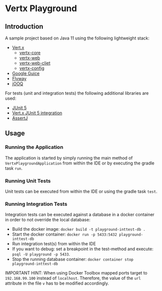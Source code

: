 # Vertx Playground

## Introduction

A sample project based on Java 11 using the following lightweight stack:
- [Vert.x](https://vertx.io/docs)
  - [vertx-core](https://vertx.io/docs/vertx-core/java/)
  - [vertx-web](https://vertx.io/docs/vertx-web/java/)
  - [vertx-web-cliet](https://vertx.io/docs/vertx-web-client/java/)
  - [vertx-config](https://vertx.io/docs/vertx-config/java/)
- [Google Guice](https://github.com/google/guice/wiki/GettingStarted)
- [Flyway](https://flywaydb.org/documentation)
- [jOOQ](https://www.jooq.org/doc/3.11/manual/)

For tests (unit and integration tests) the following additional libraries are used:
- [JUnit 5](https://junit.org/junit5/docs/current/user-guide/)
- [Vert.x JUnit 5 integration](https://vertx.io/docs/vertx-junit5/java/)
- [AssertJ](https://assertj.github.io/doc/)

## Usage

### Running the Application
The application is started by simply running the main method of `VertxPlaygroundApplication` from within the IDE or by executing the gradle task `run`.

### Running Unit Tests
Unit tests can be executed from within the IDE or using the gradle task `test`.

### Running Integration Tests
Integration tests can be executed against a database in a docker container in order to not override the local database:
- Build the docker image: `docker build -t playground-inttest-db .`
- Start the docker container: `docker run -p 5433:5432 playground-inttest-db`
- Run integration test(s) from within the IDE
- If you want to debug: set a breakpoint in the test-method and execute: `psql -U playground -p 5433`. 
- Stop the running database container: `docker container stop playground-inttest-db`

IMPORTANT HINT: When using Docker Toolbox mapped ports target to `192.168.99.100` instead of `localhost`. Therefore, the value of the `url` attribute in the file `v` has to be modified accordingly.   

